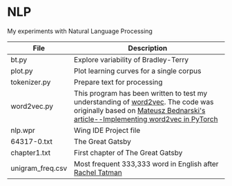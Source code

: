 # NLP

My experiments with Natural Language Processing

File | Description
-----------------|---------------------------------------------------------------
bt.py|Explore variability of Bradley-Terry
plot.py|Plot learning curves for a single corpus
tokenizer.py|Prepare text for processing
word2vec.py |This program has been written to test my understanding of [word2vec](https://arxiv.org/abs/1301.3781/Word2Vec). The code was originally based on [Mateusz Bednarski's article--Implementing word2vec in PyTorch](https://towardsdatascience.com/implementing-word2vec-in-pytorch-skip-gram-model-e6bae040d2fb)
nlp.wpr|Wing IDE Project file
64317-0.txt|The Great Gatsby
chapter1.txt|First chapter of The Great Gatsby
unigram_freq.csv|Most frequent 333,333 word in English after [Rachel Tatman](https://www.kaggle.com/rtatman/english-word-frequenc)
